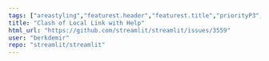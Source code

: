 ```yaml
---
tags: ["areastyling","featurest.header","featurest.title","priorityP3","statusconfirmed","typebug"]
title: "Clash of Local Link with Help"
html_url: "https://github.com/streamlit/streamlit/issues/3559"
user: "berkdemir"
repo: "streamlit/streamlit"
---
```


